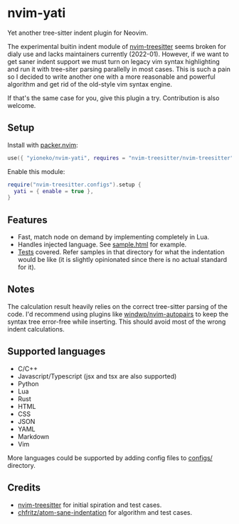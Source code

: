 # nvim-yati

Yet another tree-sitter indent plugin for Neovim.

The experimental buitin indent module of [nvim-treesitter](https://github.com/nvim-treesitter/nvim-treesitter) seems broken for dialy use and lacks maintainers currently (2022-01). However, if we want to get saner indent support we must turn on legacy vim syntax highlighting and run it with tree-siter parsing parallelly in most cases. This is such a pain so I decided to write another one with a more reasonable and powerful algorithm and get rid of the old-style vim syntax engine.

If that's the same case for you, give this plugin a try. Contribution is also welcome.

## Setup

Install with [packer.nvim](https://github.com/wbthomason/packer.nvim):

```lua
use({ "yioneko/nvim-yati", requires = "nvim-treesitter/nvim-treesitter" })
```

Enable this module:

```lua
require("nvim-treesitter.configs").setup {
  yati = { enable = true },
}
```

## Features

- Fast, match node on demand by implementing completely in Lua.
- Handles injected language. See [sample.html](test/indent/sample.html) for example.
- [Tests](test/indent) covered. Refer samples in that directory for what the indentation would be like (it is slightly opinionated since there is no actual standard for it).

## Notes

The calculation result heavily relies on the correct tree-sitter parsing of the code. I'd recommend using plugins like [windwp/nvim-autopairs](https://github.com/windwp/nvim-autopairs) to keep the syntax tree error-free while inserting. This should avoid most of the wrong indent calculations.

## Supported languages

- C/C++
- Javascript/Typescript (jsx and tsx are also supported)
- Python
- Lua
- Rust
- HTML
- CSS
- JSON
- YAML
- Markdown
- Vim

More languages could be supported by adding config files to [configs/](lua/nvim-yati/configs) directory.

## Credits

- [nvim-treesitter](https://github.com/nvim-treesitter/nvim-treesitter) for initial spiration and test cases.
- [chfritz/atom-sane-indentation](https://github.com/chfritz/atom-sane-indentation) for algorithm and test cases.
